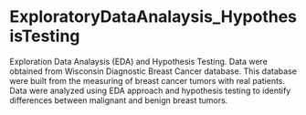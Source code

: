 # ExploratoryDataAnalaysis_HypothesisTesting
Exploration Data Analaysis (EDA) and Hypothesis Testing.
Data were obtained from Wisconsin Diagnostic Breast Cancer database. This database were built from the measuring of breast cancer tumors with real patients.
Data were analyzed using EDA approach and hypothesis testing to identify differences between malignant and benign breast tumors.
